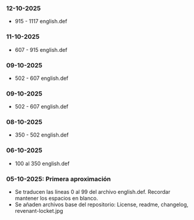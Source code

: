### 12-10-2025
- 915 - 1117 english.def

### 11-10-2025
- 607 - 915 english.def

### 09-10-2025
- 502 - 607 english.def

### 09-10-2025
- 502 - 607 english.def

### 08-10-2025
- 350 - 502 english.def

### 06-10-2025
- 100 al 350 english.def

### 05-10-2025: Primera aproximación
- Se traducen las lineas 0 al 99 del archivo english.def. Recordar mantener los espacios en blanco.
- Se añaden archivos base del repositorio: License, readme, changelog, revenant-locket.jpg
